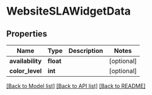 # WebsiteSLAWidgetData

## Properties
Name | Type | Description | Notes
------------ | ------------- | ------------- | -------------
**availability** | **float** |  | [optional] 
**color_level** | **int** |  | [optional] 

[[Back to Model list]](../README.md#documentation-for-models) [[Back to API list]](../README.md#documentation-for-api-endpoints) [[Back to README]](../README.md)

